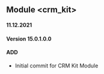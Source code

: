 ## Module <crm_kit>

#### 11.12.2021
#### Version 15.0.1.0.0
#### ADD
- Initial commit for CRM Kit Module